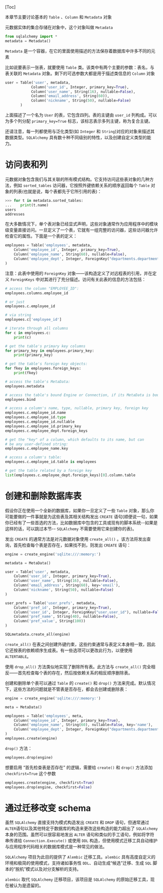 [Toc]

本章节主要讨论基本的 `Table` 、`Column` 和 `Metadata` 对象

元数据实体的集合存储在对象中，这个对象叫做 `Metadata`

```python
from sqlalchemy import *
metadata = Metadata()
```

`Metadata` 是一个容器，在它的里面使用描述的方法保存着数据库中许多不同的元素

比如说要表示一张表，就要使用 `Table` 类。该类中有两个主要的参数：表名，与表关联的 `Metadata` 对象。剩下的可选参数大都是用于描述类信息的 `Column` 对象

```python
user = Table('user', metadata,
            Column('user_id', Integer, primary_key=True),
            Column('user_name', String(16), nullable=False),
            Column('email_address', String(60)),
            Column('nickname', String(50), nullable=False)
       )
```

上面描述了一个名为 `User` 的表，它包含四列。表的主键由 `user_id` 列构成。可以为多个列分配 `primary_key=True` 标志，该标志表示多列主键，称为复合主键。

还请注意，每一列都使用与泛化类型(如 `Integer` 和 `String`)对应的对象来描述其数据类型。`SQLAlchemy` 具有数十种不同级别的特性，以及创建自定义类型的能力。

# 访问表和列

元数据对象包含我们与其关联的所有模式结构。它支持访问这些表对象的几种方法，例如 `sorted_tables` 访问器，它按照外键依赖关系的顺序返回每个 `Table` 对象的列表(也就是说，每个表都先于它所引用的表)：

```python
>>> for t in metadata.sorted_tables:
...    print(t.name)
users
addresses
```

在大多数情况下，单个表对象已经显式声明，这些对象通常作为应用程序中的模块级变量直接访问。一旦定义了一个表，它就有一组完整的访问器，这些访问器允许检查它的属性。下面是一个表的定义：

```python
employees = Table('employees', metadata,
    Column('employee_id', Integer, primary_key=True),
    Column('employee_name', String(60), nullable=False),
    Column('employee_dept', Integer, ForeignKey("departments.department_id"))
)
```

注意：此表中使用的 `ForeignKey` 对象——该构造定义了对远程表的引用，并在定义 `ForeignKeys` 中对其进行了充分描述。访问有关此表的信息的方法包括：

```python
# access the column "EMPLOYEE_ID":
employees.columns.employee_id

# or just
employees.c.employee_id

# via string
employees.c['employee_id']

# iterate through all columns
for c in employees.c:
    print(c)

# get the table's primary key columns
for primary_key in employees.primary_key:
    print(primary_key)

# get the table's foreign key objects:
for fkey in employees.foreign_keys:
    print(fkey)

# access the table's MetaData:
employees.metadata

# access the table's bound Engine or Connection, if its MetaData is bound:
employees.bind

# access a column's name, type, nullable, primary key, foreign key
employees.c.employee_id.name
employees.c.employee_id.type
employees.c.employee_id.nullable
employees.c.employee_id.primary_key
employees.c.employee_dept.foreign_keys

# get the "key" of a column, which defaults to its name, but can
# be any user-defined string:
employees.c.employee_name.key

# access a column's table:
employees.c.employee_id.table is employees

# get the table related by a foreign key
list(employees.c.employee_dept.foreign_keys)[0].column.table
```

# 创建和删除数据库表

假设你正在使用一个全新的数据库，如果你一旦定义了一些 `Table` 对象，那么你可能要做的一件事就是为这些表及其相关结构发出 `CREATE` 语句(顺便说一句，如果你已经有了一些首选的方法，比如数据库中包含的工具或现有的脚本系统--如果是这样的话，可以跳过本节-- `SQLAlchemy` 不需要使用它来创建你的表)。

发出 `CREATE` 的通常方法是对元数据对象使用 `create_all()` 。该方法将发出查询，首先检查每个表是否存在，如果找不到，则发出 `CREATE` 语句：

```python
engine = create_engine('sqlite:///:memory:')

metadata = MetaData()

user = Table('user', metadata,
    Column('user_id', Integer, primary_key=True),
    Column('user_name', String(16), nullable=False),
    Column('email_address', String(60), key='email'),
    Column('nickname', String(50), nullable=False)
)

user_prefs = Table('user_prefs', metadata,
    Column('pref_id', Integer, primary_key=True),
    Column('user_id', Integer, ForeignKey("user.user_id"), nullable=False),
    Column('pref_name', String(40), nullable=False),
    Column('pref_value', String(100))
)

SQLmetadata.create_all(engine)
```

`create_all()` 在表之间创建外键约束，这些约束通常与表定义本身相一致，因此它还按表的依赖顺序生成表。有一些选项可以更改此行为，以便使用 `ALTERTABLE`。

使用 `drop_all()` 方法类似地实现了删除所有表。此方法与 `create_all()` 完全相反——首先检查每个表的存在，然后按依赖关系的相反顺序删除表。

创建和删除单个表可以通过 `Table` 的 `create()` 和 `drop()` 方法来完成。默认情况下，这些方法的问题就是不管表是否存在，都会去创建或删除表：

```python
engine = create_engine('sqlite:///:memory:')

meta = MetaData()

employees = Table('employees', meta,
    Column('employee_id', Integer, primary_key=True),
    Column('employee_name', String(60), nullable=False, key='name'),
    Column('employee_dept', Integer, ForeignKey("departments.department_id"))
)
employees.create(engine)
```

`drop()` 方法：

```python
employees.drop(engine)
```

想要启用 “首先检查表是否存在” 的逻辑，需要给 `create()` 和  `drop()` 方法添加 `checkfirst=True` 这个参数

```python
employees.create(engine, checkfirst=True)
employees.drop(engine, checkfirst=False)
```

# 通过迁移改变 schema

虽然 `SQLAlchemy` 直接支持为模式构造发出 `CREATE` 和 `DROP` 语句，但通常通过 `ALTER`语句以及其他特定于数据库的构造来更改这些构造的能力超出了 `SQLAlchemy` 本身的范围。虽然可以很容易地发出 `ALTER` 语句和类似的手工语句，例如将字符串传递给 `Connection.Execute()` 或使用 `DDL` 构造，但使用模式迁移工具自动维护与应用程序代码相关的数据库模式是一种常见的做法。

`SQLAlchemy` 项目为此目的提供了 `Alembic` 迁移工具。`alembic` 具有高度自定义的环境和极简的使用模式，支持诸如事务性 `DDL`、自动生成“候选”迁移、生成 `SQL` 脚本的“脱机”模式以及对分支解析的支持。

`alembic` 取代 `SQLAlchemy` 迁移项目，该项目是 `SQLAlchemy` 的原始迁移工具，现在被认为是遗留的。